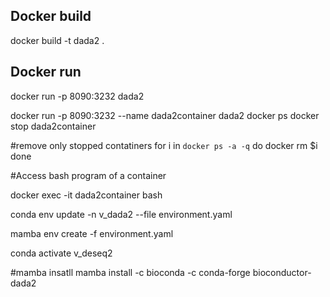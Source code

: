 ## Docker build
docker build -t dada2 .


## Docker run


docker run  -p 8090:3232 dada2

docker run  -p 8090:3232 --name dada2container dada2 
docker ps
docker stop dada2container


#remove only stopped contatiners
for i in `docker ps -a -q`
do
   docker rm $i
done



#Access bash program of a container

 docker exec -it dada2container bash



 conda env update -n v_dada2 --file environment.yaml 

mamba env create -f environment.yaml

conda activate v_deseq2

#mamba insatll 
mamba install -c bioconda -c conda-forge  bioconductor-dada2
